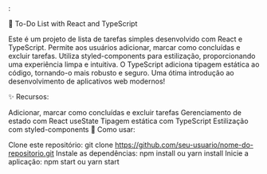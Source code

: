 :

📝 To-Do List with React and TypeScript

Este é um projeto de lista de tarefas simples desenvolvido com React e TypeScript. Permite aos usuários adicionar, marcar como concluídas e excluir tarefas. Utiliza styled-components para estilização, proporcionando uma experiência limpa e intuitiva. O TypeScript adiciona tipagem estática ao código, tornando-o mais robusto e seguro. Uma ótima introdução ao desenvolvimento de aplicativos web modernos!

✨ Recursos:

Adicionar, marcar como concluídas e excluir tarefas
Gerenciamento de estado com React useState
Tipagem estática com TypeScript
Estilização com styled-components
🚀 Como usar:

Clone este repositório: git clone https://github.com/seu-usuario/nome-do-repositorio.git
Instale as dependências: npm install ou yarn install
Inicie a aplicação: npm start ou yarn start
